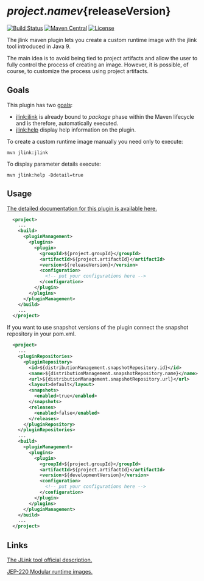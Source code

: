 # ${project.name} v${releaseVersion}

[![Build Status][travis_badge]][travis_href]
[![Maven Central][central_badge]][central_href]
[![License][license_badge]][license_href]

The jlink maven plugin lets you create a custom runtime image with
the jlink tool introduced in Java 9.

The main idea is to avoid being tied to project artifacts and allow the user
to fully control the process of creating an image. However, it is possible,
of course, to customize the process using project artifacts.

## Goals

This plugin has two [goals][goals]:

- [jlink:jlink][mojo_jlink] is already bound to *package* phase within the Maven
lifecycle and is therefore, automatically executed.
- [jlink:help][mojo_help] display help information on the plugin.

To create a custom runtime image manually you need only to execute:

```console
mvn jlink:jlink
```

To display parameter details execute:

```console
mvn jlink:help -Ddetail=true
```

## Usage

[The detailed documentation for this plugin is available here.][goals]

```xml
  <project>
    ...
    <build>
      <pluginManagement>
        <plugins>
          <plugin>
            <groupId>${project.groupId}</groupId>
            <artifactId>${project.artifactId}</artifactId>
            <version>${releaseVersion}</version>
            <configuration>
              <!-- put your configurations here -->
            </configuration>
          </plugin>
        </plugins>
      </pluginManagement>
    </build>
    ...
  </project>
```

If you want to use snapshot versions of the plugin connect the snapshot
repository in your pom.xml.

```xml
  <project>
    ...
    <pluginRepositories>
      <pluginRepository>
        <id>${distributionManagement.snapshotRepository.id}</id>
        <name>${distributionManagement.snapshotRepository.name}</name>
        <url>${distributionManagement.snapshotRepository.url}</url>
        <layout>default</layout>
        <snapshots>
          <enabled>true</enabled>
        </snapshots>
        <releases>
          <enabled>false</enabled>
        </releases>
      </pluginRepository>
    </pluginRepositories>
    ...
    <build>
      <pluginManagement>
        <plugins>
          <plugin>
            <groupId>${project.groupId}</groupId>
            <artifactId>${project.artifactId}</artifactId>
            <version>${developmentVersion}</version>
            <configuration>
              <!-- put your configurations here -->
            </configuration>
          </plugin>
        </plugins>
      </pluginManagement>
    </build>
    ...
  </project>
```

## Links

[The JLink tool official description.][jlink]

[JEP-220 Modular runtime images.][jep220]

[travis_badge]: https://travis-ci.com/akman/jlink-maven-plugin.svg?branch=v${releaseVersion}
[travis_href]: https://travis-ci.com/akman/jlink-maven-plugin
[central_badge]: https://img.shields.io/maven-central/v/com.github.akman/jlink-maven-plugin
[central_href]: https://search.maven.org/artifact/com.github.akman/jlink-maven-plugin
[license_badge]: https://img.shields.io/github/license/akman/jlink-maven-plugin.svg
[license_href]: https://github.com/akman/jlink-maven-plugin/blob/master/LICENSE
[goals]: https://akman.github.io/jlink-maven-plugin/plugin-info.html
[mojo_jlink]: https://akman.github.io/jlink-maven-plugin/jlink-mojo.html
[mojo_help]: https://akman.github.io/jlink-maven-plugin/help-mojo.html
[jlink]: https://docs.oracle.com/en/java/javase/14/docs/specs/man/jlink.html
[jep220]: http://openjdk.java.net/jeps/220
